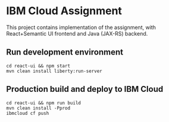 # IBM Cloud Assignment

This project contains implementation of the assignment, with React+Semantic UI frontend and Java (JAX-RS) backend.

## Run development environment
```
cd react-ui && npm start
mvn clean install liberty:run-server
```

## Production build and deploy to IBM Cloud
```
cd react-ui && npm run build
mvn clean install -Pprod
ibmcloud cf push
```

